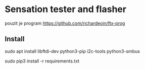 # Sensation tester and flasher

pouzit je program https://github.com/richardeoin/ftx-prog


## Install

sudo apt install libftdi-dev python3-pip i2c-tools python3-smbus

sudo pip3 install -r requirements.txt
